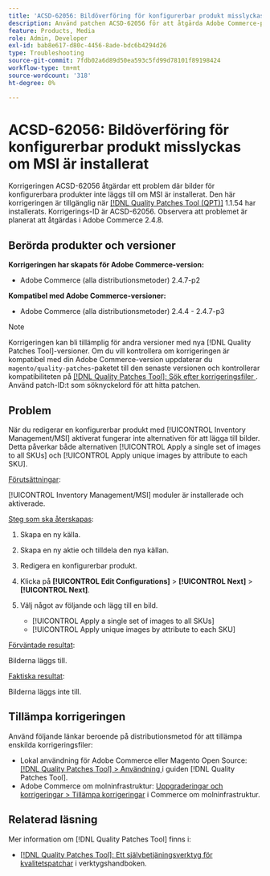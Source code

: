 ```yaml
---
title: 'ACSD-62056: Bildöverföring för konfigurerbar produkt misslyckas om MSI är installerat'
description: Använd patchen ACSD-62056 för att åtgärda Adobe Commerce-problemet där bilder för konfigurerbara produkter inte läggs till om MSI är installerat.
feature: Products, Media
role: Admin, Developer
exl-id: bab8e617-d80c-4456-8ade-bdc6b4294d26
type: Troubleshooting
source-git-commit: 7fdb02a6d89d50ea593c5fd99d78101f89198424
workflow-type: tm+mt
source-wordcount: '318'
ht-degree: 0%

---
```


# ACSD-62056: Bildöverföring för konfigurerbar produkt misslyckas om MSI är installerat

Korrigeringen ACSD-62056 åtgärdar ett problem där bilder för konfigurerbara produkter inte läggs till om MSI är installerat. Den här korrigeringen är tillgänglig när [[!DNL Quality Patches Tool (QPT)]](/help/tools/quality-patches-tool/quality-patches-tool-to-self-serve-quality-patches.md) 1.1.54 har installerats. Korrigerings-ID är ACSD-62056. Observera att problemet är planerat att åtgärdas i Adobe Commerce 2.4.8.

## Berörda produkter och versioner

**Korrigeringen har skapats för Adobe Commerce-version:**

* Adobe Commerce (alla distributionsmetoder) 2.4.7-p2

**Kompatibel med Adobe Commerce-versioner:**

* Adobe Commerce (alla distributionsmetoder) 2.4.4 - 2.4.7-p3

>[!NOTE]
>
>Korrigeringen kan bli tillämplig för andra versioner med nya [!DNL Quality Patches Tool]-versioner. Om du vill kontrollera om korrigeringen är kompatibel med din Adobe Commerce-version uppdaterar du `magento/quality-patches`-paketet till den senaste versionen och kontrollerar kompatibiliteten på [[!DNL Quality Patches Tool]: Sök efter korrigeringsfiler ](https://experienceleague.adobe.com/tools/commerce-quality-patches/index.html). Använd patch-ID:t som söknyckelord för att hitta patchen.

## Problem

När du redigerar en konfigurerbar produkt med [!UICONTROL Inventory Management/MSI] aktiverat fungerar inte alternativen för att lägga till bilder. Detta påverkar både alternativen [!UICONTROL Apply a single set of images to all SKUs] och [!UICONTROL Apply unique images by attribute to each SKU].

<u>Förutsättningar</u>:

[!UICONTROL Inventory Management/MSI] moduler är installerade och aktiverade.

<u>Steg som ska återskapas</u>:

1. Skapa en ny källa.
1. Skapa en ny aktie och tilldela den nya källan.
1. Redigera en konfigurerbar produkt.
1. Klicka på **[!UICONTROL Edit Configurations]** > **[!UICONTROL Next]** > **[!UICONTROL Next]**.
1. Välj något av följande och lägg till en bild.

   * [!UICONTROL Apply a single set of images to all SKUs]
   * [!UICONTROL Apply unique images by attribute to each SKU]

<u>Förväntade resultat</u>:

Bilderna läggs till.

<u>Faktiska resultat</u>:

Bilderna läggs inte till.

## Tillämpa korrigeringen

Använd följande länkar beroende på distributionsmetod för att tillämpa enskilda korrigeringsfiler:

* Lokal användning för Adobe Commerce eller Magento Open Source: [[!DNL Quality Patches Tool] > Användning ](/help/tools/quality-patches-tool/usage.md) i guiden [!DNL Quality Patches Tool].
* Adobe Commerce om molninfrastruktur: [Uppgraderingar och korrigeringar > Tillämpa korrigeringar](https://experienceleague.adobe.com/docs/commerce-cloud-service/user-guide/develop/upgrade/apply-patches.html) i Commerce om molninfrastruktur.

## Relaterad läsning

Mer information om [!DNL Quality Patches Tool] finns i:

* [[!DNL Quality Patches Tool]: Ett självbetjäningsverktyg för kvalitetspatchar](/help/tools/quality-patches-tool/quality-patches-tool-to-self-serve-quality-patches.md) i verktygshandboken.
